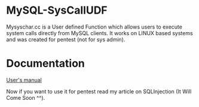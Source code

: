 # MySQL-SysCallUDF
Mysyschar.cc is a User defined Function which allows users to execute system calls directly from MySQL clients.
It works on LINUX based systems and was created for pentest (not for sys admin). 

# Documentation
[User's manual](https://github.com/AcousGit/MySQL-SysCallUDF/wiki "User's Manual")

Now if you want to use it for pentest read my article on SQLInjection (It Will Come Soon ^^). 
 
